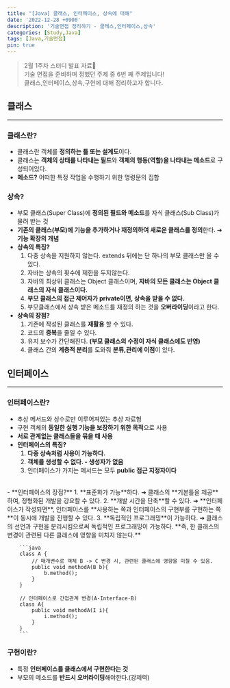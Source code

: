 ```yaml
---
title: "[Java] 클래스, 인터페이스, 상속에 대해"
date: '2022-12-28 +0900'
description: '기술면접 정리하기 - 클래스,인터페이스,상속'
categories: [Study,Java]
tags: [Java,기술면접]
pin: true
---
```


> 2월 1주차 스터디 발표 자료📖                                    
> 기술 면접을 준비하며 정했던 주제 중 6번 째 주제입니다!           
> 클래스,인터페이스,상속,구현에 대해 정리하고자 합니다.

## **클래스** ##
---
### **클래스란?** ###
- 클래스란 객체를 **정의하는 틀 또는 설계도**이다.
- 클래스는 **객체의 상태를 나타내는 필드**와 **객체의 행동(역할)을 나타내는 메소드**로 구성되어있다.
- **메소드?** 어떠한 특정 작업을 수행하기 위한 명령문의 집합

### **상속?** ###
- 부모 클래스(Super Class)에 **정의된 필드와 메소드**를 자식 클래스(Sub Class)가 물려 받는 것
- **기존의 클래스(부모)에 기능을 추가하거나 재정의하여 새로운 클래스를 정의**한다. ➔ **기능 확장의 개념**
- **상속의 특징?**
    1. 다중 상속을 지원하지 않는다. extends 뒤에는 단 하나의 부모 클래스만 올 수 있다.
    2. 자바는 상속의 횟수에 제한을 두지않는다.
    3. 자바의 최상위 클래스는 Object 클래스이며, **자바의 모든 클래스는 Object 클래스의 자식 클래스이다.**
    4. **부모 클래스의 접근 제어자가 private이면, 상속을 받을 수 없다.**
    5. 부모클래스에서 상속 받은 메소드를 재정의 하는 것을 **오버라이딩**이라고 한다.
- **상속의 장점?**
    1. 기존에 작성된 클래스를 **재활용** 할 수 있다.
    2. 코드의 **중복**을 줄일 수 있다.
    3. 유지 보수가 간단해진다. **(부모 클래스의 수정이 자식 클래스에도 반영)**
    4. 클래스 간의 **계층적 분리**를 도와줘 **분류,관리에 이점**이 있다.

## **인터페이스** ##
---
### **인터페이스란?** ###
- 추상 메서드와 상수로만 이루어져있는 추상 자료형
- 구현 객체의 **동일한 실행 기능을 보장하기 위한 목적**으로 사용
- **서로 관계없는 클래스들을 묶을 때 사용**
- **인터페이스의 특징?**
    1. **다중 상속처럼 사용이 가능하다.**
    2. **객체를 생성할 수 없다. - 생성자가 없음**
    3. 인터페이스가 가지는 메서드는 모두 **public 접근 지정자이다**      
<br>
- **인터페이스의 장점?**
    1. **표준화가 가능**하다.     
    ➔ 클래스의 **기본틀을 제공**하여, 정형화된 개발을 강요할 수 있다.
    2. **개발 시간을 단축**할 수 있다.      
    ➔ **인터페이스가 작성되면**, 인터페이스를 **사용하는 쪽과 인터페이스의 구현부를 구현하는 쪽**이 동시에 개발을 진행할 수 있다.
    3. **독립적인 프로그래밍**이 가능하다.     
    ➔ 클래스의 선언과 구현을 분리시킴으로써 독립적인 프로그래밍이 가능하다. **즉, 한 클래스의 변경이 관련된 다른 클래스에 영향을 미치지 않는다.**

        ```java
        class A {
            // 매개변수로 객체 B -> C 변경 시, 관련된 클래스에 영향을 미칠 수 있음.
            public void methodA(B b){
                b.method();
            } 
        }

        // 인터페이스로 간접관계 변경(A-Interface-B)
        class A{
            public void methodA(I i){
                i.method();
            }
        }
        ```

### **구현이란?** ###
* 특정 **인터페이스를 클래스에서 구현한다는 것**
* 부모의 메소드를 **반드시 오버라이딩**해야한다.(강제력)

